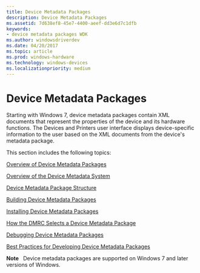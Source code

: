 ```yaml
---
title: Device Metadata Packages
description: Device Metadata Packages
ms.assetid: 7d638ef8-45e7-4400-aeef-dd3e6d7c1dfb
keywords:
- device metadata packages WDK
ms.author: windowsdriverdev
ms.date: 04/20/2017
ms.topic: article
ms.prod: windows-hardware
ms.technology: windows-devices
ms.localizationpriority: medium
---
```


# Device Metadata Packages


Starting with Windows 7, device metadata packages contain XML documents that represent the properties of the device and its hardware functions. The Devices and Printers user interface displays device-specific information to the user based on the XML documents from the device's metadata package.

This section includes the following topics:

[Overview of Device Metadata Packages](overview-of-device-metadata-packages.md)

[Overview of the Device Metadata System](overview-of-the-device-metadata-system.md)

[Device Metadata Package Structure](device-metadata-package-components.md)

[Building Device Metadata Packages](building-device-metadata-packages.md)

[Installing Device Metadata Packages](installing-device-metadata-packages.md)

[How the DMRC Selects a Device Metadata Package](how-the-dmrc-selects-a-device-metadata-package.md)

[Debugging Device Metadata Packages](debugging-device-metadata-packages.md)

[Best Practices for Developing Device Metadata Packages](best-practices-for-developing-device-metadata-packages.md)

**Note**   Device metadata packages are supported on Windows 7 and later versions of Windows.

 

 

 





